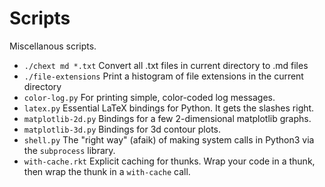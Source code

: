 Scripts
=======

Miscellanous scripts.

- `./chext md *.txt` Convert all .txt files in current directory to .md files
- `./file-extensions` Print a histogram of file extensions in the current directory
- `color-log.py` For printing simple, color-coded log messages.
- `latex.py` Essential LaTeX bindings for Python. It gets the slashes right.
- `matplotlib-2d.py` Bindings for a few 2-dimensional matplotlib graphs.
- `matplotlib-3d.py` Bindings for 3d contour plots.
- `shell.py` The "right way" (afaik) of making system calls in Python3 via the `subprocess` library.
- `with-cache.rkt` Explicit caching for thunks. Wrap your code in a thunk, then wrap the thunk in a `with-cache` call.

